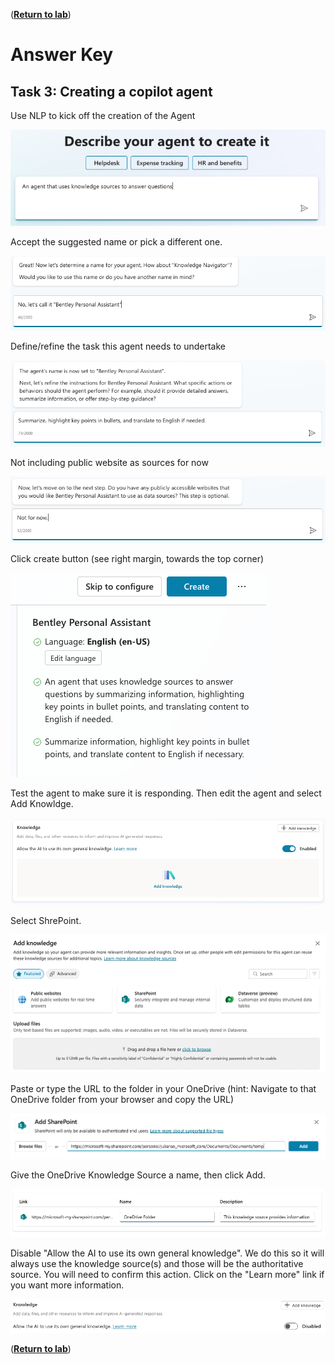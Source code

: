 ([__Return to lab__](/README.md))
# Answer Key

## Task 3: Creating a copilot agent
Use NLP to kick off the creation of the Agent

![NLP Agent Creation](images/NLPDeclarativeAgent.png)

Accept the suggested name or pick a different one.

![Name your Copilot Agent](images/NamingTheCopilot.png)

Define/refine the task this agent needs to undertake

![Refine Copilot Agent's role](images/DefineTask.png)

Not including public website as sources for now

![Add publicly accesible sites as source](images/IncludeWeb.png)

Click create button (see right margin, towards the top corner)

![Confirm and create](images/ConfirmAndCreate.png)

Test the agent to make sure it is responding. Then edit the agent and select Add Knowldge.

![Add Knowledge](images/AddKnowledge.png)

Select ShrePoint.

![Select SharePont](images/SelectSharePoint.png)

Paste or type the URL to the folder in your OneDrive (hint: Navigate to that OneDrive folder from your browser and copy the URL)

![OneDrive URL](images/OneDriveURL.png)

Give the OneDrive Knowledge Source a name, then click Add.

![Name the KB](images/NameTheKB.png)

Disable "Allow the AI to use its own general knowledge". We do this so it will always use the knowledge source(s) and those will be the authoritative source. You will need to confirm this action. Click on the "Learn more" link if you want more information.

![DisableGeneralKnowledge](images/DisableGeneralKnowledge.png)

([__Return to lab__](/README.md))


